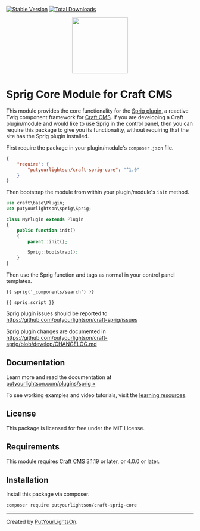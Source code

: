 [![Stable Version](https://img.shields.io/packagist/v/putyourlightson/craft-sprig-core?label=stable)]((https://packagist.org/packages/putyourlightson/craft-sprig-core))
[![Total Downloads](https://img.shields.io/packagist/dt/putyourlightson/craft-sprig-core)](https://packagist.org/packages/putyourlightson/craft-sprig-core)

<p align="center"><img width="150" src="https://raw.githubusercontent.com/putyourlightson/craft-sprig-core/v1/src/icon.svg"></p>

# Sprig Core Module for Craft CMS

This module provides the core functionality for the [Sprig plugin](https://github.com/putyourlightson/craft-sprig), a reactive Twig component framework for [Craft CMS](https://craftcms.com/). If you are developing a Craft plugin/module and would like to use Sprig in the control panel, then you can require this package to give you its functionality, without requiring that the site has the Sprig plugin installed. 

First require the package in your plugin/module's `composer.json` file.

```json
{
    "require": {
        "putyourlightson/craft-sprig-core": "^1.0"
    }
}
```

Then bootstrap the module from within your plugin/module's `init` method.

```php
use craft\base\Plugin;
use putyourlightson\sprig\Sprig;

class MyPlugin extends Plugin
{
    public function init()
    {
        parent::init();

        Sprig::bootstrap();
    }
}
```

Then use the Sprig function and tags as normal in your control panel templates.

```twig
{{ sprig('_components/search') }}

{{ sprig.script }}
```

Sprig plugin issues should be reported to https://github.com/putyourlightson/craft-sprig/issues

Sprig plugin changes are documented in https://github.com/putyourlightson/craft-sprig/blob/develop/CHANGELOG.md

## Documentation

Learn more and read the documentation at [putyourlightson.com/plugins/sprig »](https://putyourlightson.com/plugins/sprig)

To see working examples and video tutorials, visit the [learning resources](https://putyourlightson.com/sprig).

## License

This package is licensed for free under the MIT License.

## Requirements

This module requires [Craft CMS](https://craftcms.com/) 3.1.19 or later, or 4.0.0 or later.

## Installation

Install this package via composer.

```
composer require putyourlightson/craft-sprig-core
```

---

Created by [PutYourLightsOn](https://putyourlightson.com/).
